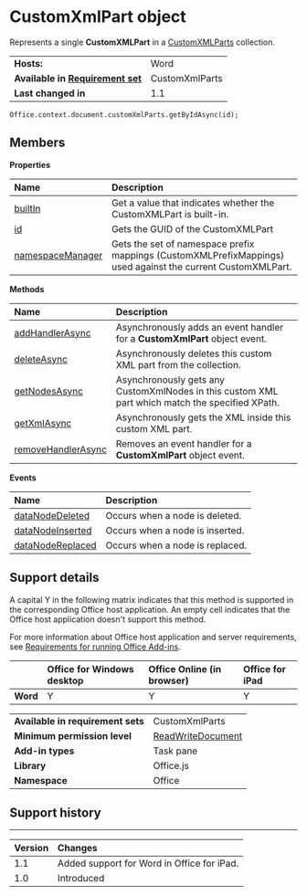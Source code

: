
# CustomXmlPart object
Represents a single  **CustomXMLPart** in a [CustomXMLParts](https://dev.office.com/reference/add-ins/shared/customxmlparts.customxmlparts) collection.

|||
|:-----|:-----|
|**Hosts:**|Word|
|**Available in [Requirement set](../../docs/overview/specify-office-hosts-and-api-requirements.md)**|CustomXmlParts|
|**Last changed in**|1.1|

```
Office.context.document.customXmlParts.getByIdAsync(id);
```


## Members


**Properties**


|**Name**|**Description**|
|:-----|:-----|
|[builtIn](https://dev.office.com/reference/add-ins/shared/customxmlpart.builtin)|Get a value that indicates whether the CustomXMLPart is built-in.|
|[id](https://dev.office.com/reference/add-ins/shared/customxmlpart.id)|Gets the GUID of the CustomXMLPart|
|[namespaceManager](https://dev.office.com/reference/add-ins/shared/customxmlpart.namespacemanager)|Gets the set of namespace prefix mappings (CustomXMLPrefixMappings) used against the current CustomXMLPart.|

**Methods**


|**Name**|**Description**|
|:-----|:-----|
|[addHandlerAsync](https://dev.office.com/reference/add-ins/shared/customxmlpart.addhandlerasync)|Asynchronously adds an event handler for a  **CustomXmlPart** object event.|
|[deleteAsync](https://dev.office.com/reference/add-ins/shared/customxmlpart.deleteasync)|Asynchronously deletes this custom XML part from the collection.|
|[getNodesAsync](https://dev.office.com/reference/add-ins/shared/customxmlpart.getnodesasync)|Asynchronously gets any CustomXmlNodes in this custom XML part which match the specified XPath.|
|[getXmlAsync](https://dev.office.com/reference/add-ins/shared/customxmlpart.getxmlasync)|Asynchronously gets the XML inside this custom XML part.|
|[removeHandlerAsync](https://dev.office.com/reference/add-ins/shared/customxmlpart.removehandlerasync)|Removes an event handler for a  **CustomXmlPart** object event.|

**Events**


|**Name**|**Description**|
|:-----|:-----|
|[dataNodeDeleted](https://dev.office.com/reference/add-ins/shared/customxmlpart.datanodedeleted.event)|Occurs when a node is deleted.|
|[dataNodeInserted](https://dev.office.com/reference/add-ins/shared/customxmlpart.datanodeinserted.event)|Occurs when a node is inserted.|
|[dataNodeReplaced](https://dev.office.com/reference/add-ins/shared/customxmlpart.datanodereplaced.event)|Occurs when a node is replaced.|

## Support details


A capital Y in the following matrix indicates that this method is supported in the corresponding Office host application. An empty cell indicates that the Office host application doesn't support this method.

For more information about Office host application and server requirements, see [Requirements for running Office Add-ins](../../docs/overview/requirements-for-running-office-add-ins.md).


||**Office for Windows desktop**|**Office Online (in browser)**|**Office for iPad**|
|:-----|:-----|:-----|:-----|
|**Word**|Y|Y|Y|

|||
|:-----|:-----|
|**Available in requirement sets**|CustomXmlParts|
|**Minimum permission level**|[ReadWriteDocument](../../docs/develop/requesting-permissions-for-api-use-in-content-and-task-pane-add-ins.md)|
|**Add-in types**|Task pane|
|**Library**|Office.js|
|**Namespace**|Office|

## Support history



****


|**Version**|**Changes**|
|:-----|:-----|
|1.1|Added support for Word in Office for iPad.|
|1.0|Introduced|
